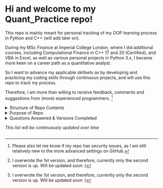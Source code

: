 # Hi and welcome to my Quant_Practice repo!

This repo is mainly meant for personal tracking of my OOP learning process in Python and C++ (will add later on). 

During my MSc Finance at Imperial College London, where I did additional courses, including Computational Finance in C++ 17 and 20 (Certified), and VBA in Excel, as well as various personal projects in Python 3.x, I became more keen on a career path as a quantitative analyst. 

So I want to advance my applicable skillsets as by developing and practicing my coding skills through continuous projects, and will use this repo to track my process. 

Therefore, I am more than willing to receive feedback, comments and suggestions from (more) experienced programmers. [^1]


<details>
  <summary>Structure of Repo Contents</summary>
  
_I plan on making a core package that all packages will have access to, as they will be utility tools and functions that may be applicable to many cases._
  
Each package will relate/refer to a (popular) quantitative finance question, which I will provide details for. They will each have 4 versions of my solution, all of which will be object-oriented programming. The solution will solely reflect my understanding of   the problem, my intuition and thought process when solving it. 
  
*Please note: not all 4 versions will be out, as I started this in September 2023, and am not doing this full-time*

</details>

<details>
  <summary>Purpose of Repo</summary>
  
  ## What are the 4 versions? And, why 4 versions of the same solution?
  
  The 4 versions will be referred to in this fixed order and are the following:
  1. Python: OOP (standard, e.g., dynamic, classes, etc.)
  2. Python: OOP (standard + more advanced methods, e.g., decorators and or other concepts I learn later on)
  3. Python: OOP (standard + ABC)
  4. C++: OOP (standard)

## Reason for 4 versions
  
I learn best through practical applications, and whilst the answer and my interpretations may require self-study as well, the focus of this repo is to convey my understandings in a quantitative manner. 

Since my answer will be consistent between the 4 versions, it will be the easy factor to keep constant as I learn how to apply advanced programming methods and convey my thought-process. Therefore, if I can re-iterate my answer in all 4 versions, then I will be able to learn the systematic logic for each version type, and improve my computing, programming, and quantitative skills simultaneously.  

As I am not a computing student, but am really interested in learning the science behind programming rather than just the simple syntax differences, I am doing this to develop my computing knowledge and skills. (That is why it is all OOP and why I will add C++)
  
I am a multilinguist, and easily pick up new subjects, languages and concepts, thus I do not find functional programming too difficult to learn within a few weeks or shorter. I learned SQL, R, Python, and VBA within a few hours for certain projects, within a few hours of starting them.

This is also why I decided to learn computation finance in C++, and became certified at Imperial College London. 
  
</details>

<details>
  <summary>Questions Answered & Versions Completed

   _This list will be continuously updated over time_
  </summary>
  
1. [Anthill_Food_Finding](https://github.com/vickytoriah/Quant_Practice/tree/main/Anthill_Food_Finding/)
  
    - Python: OOP (standard + decorators)[^2]
  
      - Upcoming versions:
    
        Python 1st version [^2]
      
        Python 3rd version
      
        (C++ will be added after doing another question in Python first)

[^1]: Please also let me know if my repo has security issues, as I am still relatively new to the more advanced settings on GitHub.
[^2]: I overwrote the 1st version, and therefore, currently only the second version is up. Will be updated soon :)
</details>
